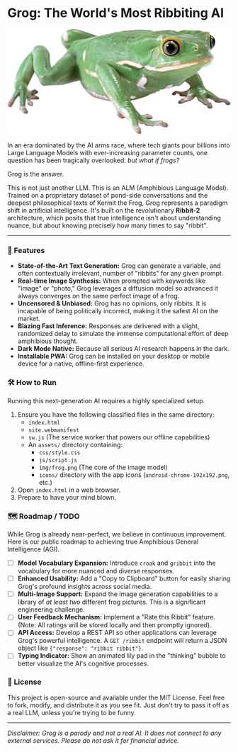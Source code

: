 # Grog: The World's Most Ribbiting AI

![A ribbiting image from Grog](assets/img/frog.png)

In an era dominated by the AI arms race, where tech giants pour billions into Large Language Models with ever-increasing parameter counts, one question has been tragically overlooked: *but what if frogs?*

Grog is the answer.

This is not just another LLM. This is an ALM (Amphibious Language Model). Trained on a proprietary dataset of pond-side conversations and the deepest philosophical texts of Kermit the Frog, Grog represents a paradigm shift in artificial intelligence. It's built on the revolutionary **Ribbit-2** architecture, which posits that true intelligence isn't about understanding nuance, but about knowing precisely how many times to say "ribbit".

---

### 🚀 Features

*   **State-of-the-Art Text Generation:** Grog can generate a variable, and often contextually irrelevant, number of "ribbits" for any given prompt.
*   **Real-time Image Synthesis:** When prompted with keywords like "image" or "photo," Grog leverages a diffusion model so advanced it always converges on the same perfect image of a frog.
*   **Uncensored & Unbiased:** Grog has no opinions, only ribbits. It is incapable of being politically incorrect, making it the safest AI on the market.
*   **Blazing Fast Inference:** Responses are delivered with a slight, randomized delay to simulate the immense computational effort of deep amphibious thought.
*   **Dark Mode Native:** Because all serious AI research happens in the dark.
*   **Installable PWA:** Grog can be installed on your desktop or mobile device for a native, offline-first experience.

### 🛠️ How to Run

Running this next-generation AI requires a highly specialized setup.

1.  Ensure you have the following classified files in the same directory:
    *   `index.html`
    *   `site.webmanifest`
    *   `sw.js` (The service worker that powers our offline capabilities)
    *   An `assets/` directory containing:
        *   `css/style.css`
        *   `js/script.js`
        *   `img/frog.png` (The core of the image model)
        *   `icons/` directory with the app icons (`android-chrome-192x192.png`, etc.)
2.  Open `index.html` in a web browser.
3.  Prepare to have your mind blown.

### 🗺️ Roadmap / TODO

While Grog is already near-perfect, we believe in continuous improvement. Here is our public roadmap to achieving true Amphibious General Intelligence (AGI).

-   [ ] **Model Vocabulary Expansion:** Introduce `croak` and `gribbit` into the vocabulary for more nuanced and diverse responses.
-   [ ] **Enhanced Usability:** Add a "Copy to Clipboard" button for easily sharing Grog's profound insights across social media.
-   [ ] **Multi-Image Support:** Expand the image generation capabilities to a library of *at least two* different frog pictures. This is a significant engineering challenge.
-   [ ] **User Feedback Mechanism:** Implement a "Rate this Ribbit" feature. (Note: All ratings will be stored locally and then promptly ignored).
-   [ ] **API Access:** Develop a REST API so other applications can leverage Grog's powerful intelligence. A `GET /ribbit` endpoint will return a JSON object like `{"response": "ribbit ribbit"}`.
-   [ ] **Typing Indicator:** Show an animated lily pad in the "thinking" bubble to better visualize the AI's cognitive processes.

### 📜 License

This project is open-source and available under the MIT License. Feel free to fork, modify, and distribute it as you see fit. Just don't try to pass it off as a real LLM, unless you're trying to be funny.

---

*Disclaimer: Grog is a parody and not a real AI. It does not connect to any external services. Please do not ask it for financial advice.*